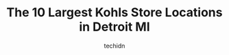 ---
layout: ampstory
image: https://i0.wp.com/www.depkes.org/wp-content/uploads/2023/06/kohls-0-in-detroit-mi-1685965278.jpeg?resize=640,853
author: techidn
featured: false
description: Discover the impressive array of Kohls options in Detroit MI, where you can find 10 of the largest Kohls establishments in the area. From renowned classics to hidden gems, Detroit MI offers 
title: The 10 Largest Kohls Store Locations in Detroit MI
cover:
   title: The 10 Largest Kohls Store Locations in Detroit MI
   subtitle: Rickpate
   background: https://www.depkes.org/wp-content/uploads/2023/06/kohls-0-in-detroit-mi-1685965278.jpeg

pages: 
 - layout: thirds
   top: <h1>#1 Kohls</h1>
   bottom: "<p>I actually really like kohls and I find thats its always clean and in order like you see in the magazines. I have found nice suits and dress shoes and also one of my fav</p>"
   background: https://www.depkes.org/wp-content/uploads/2023/06/kohls-1-in-detroit-mi-1685965279.jpeg
   backgroundblur: true
 - layout: thirds
   top: <h1>#2 Kohls</h1>
   bottom: "<p>14500 Racho Blvd, Taylor, MI 48180, United States</p>"
   background: https://www.depkes.org/wp-content/uploads/2023/06/kohls-2-in-detroit-mi-1685965279.jpeg
   cta:
      link: https://www.depkes.org/blog/the-10-largest-kohls-store-locations-in-detroit-mi/
      text: The 10 Largest Kohls Store Locations in Detroit MI
 - layout: thirds
   top: <h1>#3 Kohls</h1>
   bottom: "<p>44200 Schoenherr Rd, Sterling Heights, MI 48313, United States</p>"
   background: https://www.depkes.org/wp-content/uploads/2023/06/kohls-3-in-detroit-mi-1685965280.jpeg
   cta:
      link: https://www.depkes.org/blog/the-10-largest-kohls-store-locations-in-detroit-mi/
      text: The 10 Largest Kohls Store Locations in Detroit MI
 - layout: thirds
   top: <h1>#4 Kohls</h1>
   bottom: "<p>35000 Warren Rd, Westland, MI 48185, United States</p>"
   background: https://images.unsplash.com/photo-1547366785-564103df7e13?ixlib=rb-4.0.3&ixid=MnwxMjA3fDB8MHxwaG90by1wYWdlfHx8fGVufDB8fHx8&auto=format&fit=crop&w=640&h=853&q=80
   cta:
      link: https://www.depkes.org/blog/the-10-largest-kohls-store-locations-in-detroit-mi/
      text: The 10 Largest Kohls Store Locations in Detroit MI
 - layout: thirds
   top: <h1>#5 Kohls</h1>
   bottom: "<p>44444 Ford Rd, Canton, MI 48187, United States</p>"
   background: https://images.unsplash.com/photo-1509114397022-ed747cca3f65?ixlib=rb-4.0.3&ixid=MnwxMjA3fDB8MHxwaG90by1wYWdlfHx8fGVufDB8fHx8&auto=format&fit=crop&w=640&h=853&q=80
   cta:
      link: https://www.depkes.org/blog/the-10-largest-kohls-store-locations-in-detroit-mi/
      text: The 10 Largest Kohls Store Locations in Detroit MI
 - layout: thirds
   top: <h1>#6 Kohls</h1>
   bottom: "<p>29580 W Seven Mile Rd, Livonia, MI 48152, United States</p>"
   background: https://images.unsplash.com/photo-1632260260864-caf7fde5ec36?ixlib=rb-4.0.3&ixid=MnwxMjA3fDB8MHxwaG90by1wYWdlfHx8fGVufDB8fHx8&auto=format&fit=crop&w=640&h=853&q=80
   cta:
      link: https://www.depkes.org/blog/the-10-largest-kohls-store-locations-in-detroit-mi/
      text: The 10 Largest Kohls Store Locations in Detroit MI
 - layout: thirds
   top: <h1>#7 Kohls</h1>
   bottom: "<p>20840 West Rd, Woodhaven, MI 48183, United States</p>"
   background: https://images.unsplash.com/photo-1527067829737-402993088e6b?ixlib=rb-4.0.3&ixid=MnwxMjA3fDB8MHxwaG90by1wYWdlfHx8fGVufDB8fHx8&auto=format&fit=crop&w=640&h=853&q=80
   cta:
      link: https://www.depkes.org/blog/the-10-largest-kohls-store-locations-in-detroit-mi/
      text: The 10 Largest Kohls Store Locations in Detroit MI
 - layout: thirds
   middle: Continue reading...
   background: https://images.unsplash.com/photo-1618005182384-a83a8bd57fbe?ixlib=rb-4.0.3&ixid=MnwxMjA3fDB8MHxwaG90by1wYWdlfHx8fGVufDB8fHx8&auto=format&fit=crop&w=640&h=853&q=80
   cta:
      link: https://www.depkes.org/blog/the-10-largest-kohls-store-locations-in-detroit-mi/
      text: The 10 Largest Kohls Store Locations in Detroit MI
      
---
